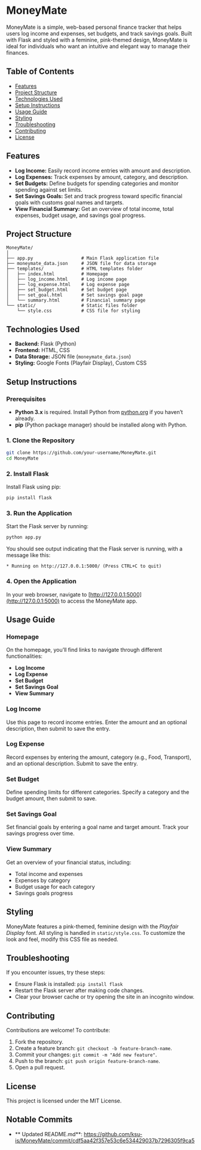 # MoneyMate
MoneyMate is a simple, web-based personal finance tracker that helps users log income and expenses, set budgets, and track savings goals. Built with Flask and styled with a feminine, pink-themed design, MoneyMate is ideal for individuals who want an intuitive and elegant way to manage their finances.

## Table of Contents
- [Features](#features)
- [Project Structure](#project-structure)
- [Technologies Used](#technologies-used)
- [Setup Instructions](#setup-instructions)
- [Usage Guide](#usage-guide)
- [Styling](#styling)
- [Troubleshooting](#troubleshooting)
- [Contributing](#contributing)
- [License](#license)
## Features

- **Log Income:** Easily record income entries with amount and description.
- **Log Expenses:** Track expenses by amount, category, and description.
- **Set Budgets:** Define budgets for spending categories and monitor spending against set limits.
- **Set Savings Goals:** Set and track progress toward specific financial goals with customs goal names and targets.
- **View Financial Summary:** Get an overview of total income, total expenses, budget usage, and savings goal progress.
## Project Structure

```plaintext
MoneyMate/
│
├── app.py                  # Main Flask application file
├── moneymate_data.json     # JSON file for data storage
├── templates/              # HTML templates folder
│   ├── index.html          # Homepage
│   ├── log_income.html     # Log income page
│   ├── log_expense.html    # Log expense page
│   ├── set_budget.html     # Set budget page
│   ├── set_goal.html       # Set savings goal page
│   └── summary.html        # Financial summary page
└── static/                 # Static files folder
    └── style.css           # CSS file for styling
```
## Technologies Used
- **Backend:** Flask (Python)
- **Frontend:** HTML, CSS
- **Data Storage:** JSON file (`moneymate_data.json`)
- **Styling:** Google Fonts (Playfair Display), Custom CSS
## Setup Instructions

### Prerequisites

- **Python 3.x** is required. Install Python from [python.org](https://www.python.org/downloads/) if you haven’t already.
- **pip** (Python package manager) should be installed along with Python.

### 1. Clone the Repository

```bash
git clone https://github.com/your-username/MoneyMate.git
cd MoneyMate
```

### 2. Install Flask

Install Flask using pip:

```bash
pip install flask
```

### 3. Run the Application

Start the Flask server by running:

```bash
python app.py
```

You should see output indicating that the Flask server is running, with a message like this:

```plaintext
* Running on http://127.0.0.1:5000/ (Press CTRL+C to quit)
```

### 4. Open the Application

In your web browser, navigate to [http://127.0.0.1:5000](http://127.0.0.1:5000) to access the MoneyMate app.

## Usage Guide

### Homepage

On the homepage, you’ll find links to navigate through different functionalities:

- **Log Income**
- **Log Expense**
- **Set Budget**
- **Set Savings Goal**
- **View Summary**
### Log Income

Use this page to record income entries. Enter the amount and an optional description, then submit to save the entry.

### Log Expense

Record expenses by entering the amount, category (e.g., Food, Transport), and an optional description. Submit to save the entry.

### Set Budget

Define spending limits for different categories. Specify a category and the budget amount, then submit to save.

### Set Savings Goal

Set financial goals by entering a goal name and target amount. Track your savings progress over time.

### View Summary

Get an overview of your financial status, including:
- Total income and expenses
- Expenses by category
- Budget usage for each category
- Savings goals progress

## Styling

MoneyMate features a pink-themed, feminine design with the *Playfair Display* font. All styling is handled in `static/style.css`. To customize the look and feel, modify this CSS file as needed.

## Troubleshooting

If you encounter issues, try these steps:
- Ensure Flask is installed: `pip install flask`
- Restart the Flask server after making code changes.
- Clear your browser cache or try opening the site in an incognito window.

## Contributing

Contributions are welcome! To contribute:
1. Fork the repository.
2. Create a feature branch: `git checkout -b feature-branch-name`.
3. Commit your changes: `git commit -m "Add new feature"`.
4. Push to the branch: `git push origin feature-branch-name`.
5. Open a pull request.

## License

This project is licensed under the MIT License.
## Notable Commits
- ** Updated README.md**: https://github.com/ksu-is/MoneyMate/commit/cdf5aa42f357e53c6e534429037b7296305f9ca5


